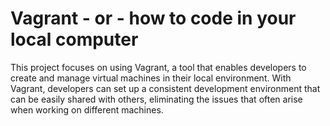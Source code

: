 # Vagrant - or - how to code in your local computer

This project focuses on using Vagrant, a tool that enables developers to create and manage virtual machines in their local environment. With Vagrant, developers can set up a consistent development environment that can be easily shared with others, eliminating the issues that often arise when working on different machines.
